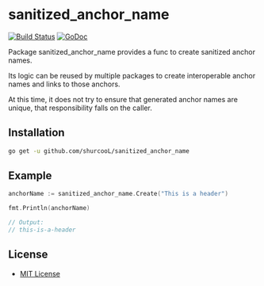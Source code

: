 # sanitized\_anchor\_name

[![Build Status](https://travis-ci.org/shurcooL/sanitized_anchor_name.svg?branch=master)](https://travis-ci.org/shurcooL/sanitized_anchor_name) [![GoDoc](https://godoc.org/github.com/shurcooL/sanitized_anchor_name?status.svg)](https://godoc.org/github.com/shurcooL/sanitized_anchor_name)

Package sanitized\_anchor\_name provides a func to create sanitized anchor names.

Its logic can be reused by multiple packages to create interoperable anchor names and links to those anchors.

At this time, it does not try to ensure that generated anchor names are unique, that responsibility falls on the caller.

## Installation

```bash
go get -u github.com/shurcooL/sanitized_anchor_name
```

## Example

```go
anchorName := sanitized_anchor_name.Create("This is a header")

fmt.Println(anchorName)

// Output:
// this-is-a-header
```

## License

* [MIT License](https://github.com/errata-ai/vale/tree/9ce917fd6f68849a2a6eb5338f978709e8ec3096/vendor/github.com/shurcooL/sanitized_anchor_name/LICENSE/README.md)

